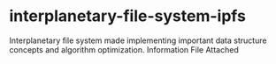 # interplanetary-file-system-ipfs
Interplanetary file system made implementing important data structure concepts and algorithm optimization.
Information File Attached
